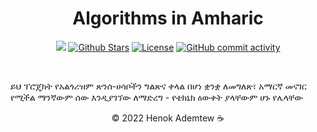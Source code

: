 <h1 align="center"> Algorithms in Amharic </h1>

<p align="center">
   <a href="#contributors"><img src="https://img.shields.io/github/contributors/HenokB/Teacher-Aid.svg?color=c0c8d0"></a>
   <a href="https://github.com/HenokB/Teacher-Aid/stargazers"><img src="https://img.shields.io/github/stars/HenokB/Teacher-Aid?color=e4b442" alt="Github Stars"></a>
   <a href="https://github.com/HenokB/Teacher-Aid/blob/main/LICENSE"><img src="https://img.shields.io/badge/license-MIT-9d2235" alt="License"></a>
   <a href="https://github.com/HenokB/Teacher-Aid/commits/main"><img alt="GitHub commit activity" src="https://img.shields.io/github/commit-activity/m/HenokB/Teacher-Aid?color=8b55e3"/></a> 
</p> </br>

ይህ ፕሮጄክት የአልጎሪዝም ጽንሰ-ሀሳቦችን ግልጽና ቀላል በሆነ ቋንቋ ለመግለጽ፣ አማርኛ መናገር የሚችል ማንኛውም ሰው እንዲያገኘው ለማድረግ - የቴክኒክ ዕውቀት ያላቸውም ሆኑ የሌላቸው



<p align="center">© 2022 Henok Ademtew ☕️</p>

